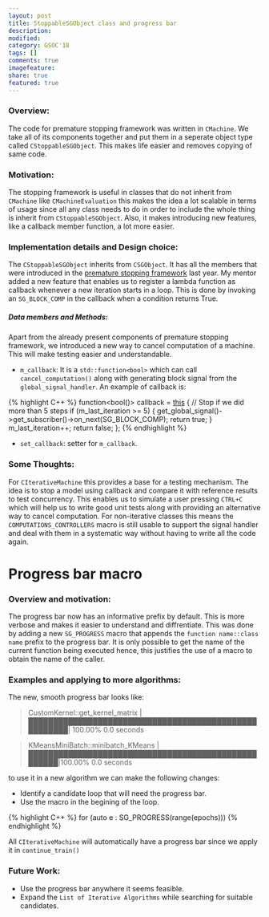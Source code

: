 ```yaml
---
layout: post
title: StoppableSGObject class and progress bar
description:
modified:
category: GSOC'18
tags: []
comments: true
imagefeature:
share: true
featured: true
---
```



### Overview:
The code for premature stopping framework was written in ```CMachine```. We take all of its components together and put them in a seperate object type called ```CStoppableSGObject```. This makes life easier and removes copying of same code.

### Motivation:
The stopping framework is useful in classes that do not inherit from ```CMachine``` like ```CMachineEvaluation``` this makes the idea a lot scalable in terms of usage since all any class needs to do in order to include the whole thing is inherit from ```CStoppableSGObject```. Also, it makes introducing new features, like a callback member function, a lot more easier.

### Implementation details and Design choice:

The ```CStoppableSGObject``` inherits from ```CSGObject```. It has all the members that were introduced in the [premature stopping framework](https://github.com/shogun-toolbox/shogun/wiki/premature-stopping) last year. My mentor added a new feature that enables us to register a lambda function as callback whenever a new iteration starts in a loop. This is done by invoking an ```SG_BLOCK_COMP``` in the callback when a condition returns True.

##### Data members and Methods:
Apart from the already present components of premature stopping framework, we introduced a new way to cancel computation of a machine. This will make testing easier and understandable. 
- ```m_callback```: It is a ```std::function<bool>``` which can call ```cancel_computation()``` along with generating block signal from the ```global_signal_handler```.
An example of callback is:

{% highlight C++ %}
function<bool()> callback = [this]() 
    {
	// Stop if we did more than 5 steps
	if (m_last_iteration >= 5)
	{
		get_global_signal()->get_subscriber()->on_next(SG_BLOCK_COMP);
		return true;
	}
	m_last_iteration++;
	return false;
};
{% endhighlight %}

- ```set_callback```: setter for ```m_callback```.

### Some Thoughts:
For ```CIterativeMachine``` this provides a base for a testing mechanism. The idea is to stop a model using callback and compare it with reference results to test concurrency. This enables us to simulate a user pressing ```CTRL+C``` which will help us to write good unit tests along with providing an alternative way to cancel computation.
For non-iterative classes this means the ```COMPUTATIONS_CONTROLLERS``` macro is still usable to support the signal handler and deal with them in a systematic way without having to write all the code again.

# Progress bar macro
### Overview and motivation:
The progress bar now has an informative prefix by default. This is more verbose and makes it easier to understand and diffrentiate. This was done by adding a new ```SG_PROGRESS``` macro that appends the ```function name::class name``` prefix to the progress bar. It is only possible to get the name of the current function being executed hence, this justifies the use of a macro to obtain the name of the caller.

### Examples and applying to more algorithms:
The new, smooth progress bar looks like:
>CustomKernel::get_kernel_matrix |██████████████████████████████████████████████████████| 100.00% 0.0 seconds

>KMeansMiniBatch::minibatch_KMeans |████████████████████████████████████████████████████|100.00% 0.0 seconds

to use it in a new algorithm we can make the following changes:
- Identify a candidate loop that will need the progress bar.
- Use the macro in the begining of the loop.

{% highlight C++ %}
for (auto e : SG_PROGRESS(range(epochs)))
{% endhighlight %}

All ```CIterativeMachine``` will automatically have a progress bar since we apply it in ```continue_train()```

### Future Work:
- Use the progress bar anywhere it seems feasible.
- Expand the ```List of Iterative Algorithms``` while searching for suitable candidates.
